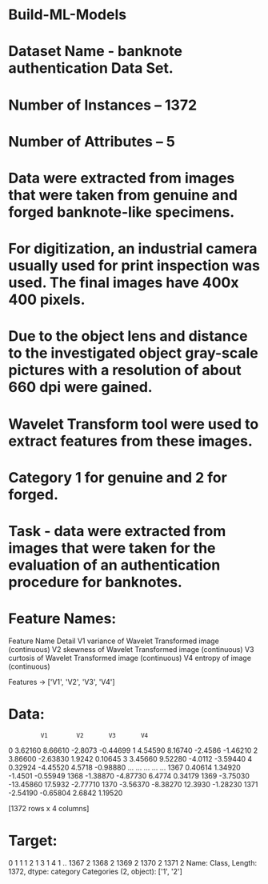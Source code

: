 # Build-ML-Models

#	Dataset Name - banknote authentication Data Set. 
#	Number of Instances – 1372
#	Number of Attributes – 5
#	Data were extracted from images that were taken from genuine and forged banknote-like specimens. 
#	For digitization, an industrial camera usually used for print inspection was used. The final images have 400x 400 pixels. 
#	Due to the object lens and distance to the investigated object gray-scale pictures with a resolution of about 660 dpi were gained. 
#	Wavelet Transform tool were used to extract features from these images.
#	Category 1 for genuine and 2 for forged.
#	Task - data were extracted from images that were taken for the evaluation of an authentication procedure for banknotes.
#	Feature Names:
Feature Name	Detail
V1	variance of Wavelet Transformed image (continuous)
V2	skewness of Wavelet Transformed image (continuous)
V3	curtosis of Wavelet Transformed image (continuous)
V4	entropy of image (continuous)

Features -> ['V1', 'V2', 'V3', 'V4']
#	Data:
             V1        V2       V3       V4
0     3.62160   8.66610  -2.8073 -0.44699
1     4.54590   8.16740  -2.4586 -1.46210
2     3.86600  -2.63830   1.9242  0.10645
3     3.45660   9.52280  -4.0112 -3.59440
4     0.32924  -4.45520   4.5718 -0.98880
...       ...       ...      ...      ...
1367  0.40614   1.34920  -1.4501 -0.55949
1368 -1.38870  -4.87730   6.4774  0.34179
1369 -3.75030 -13.45860  17.5932 -2.77710
1370 -3.56370  -8.38270  12.3930 -1.28230
1371 -2.54190  -0.65804   2.6842  1.19520

[1372 rows x 4 columns]

#	Target:
 0       1
1       1
2       1
3       1
4       1
       ..
1367    2
1368    2
1369    2
1370    2
1371    2
Name: Class, Length: 1372, dtype: category
Categories (2, object): ['1', '2']
